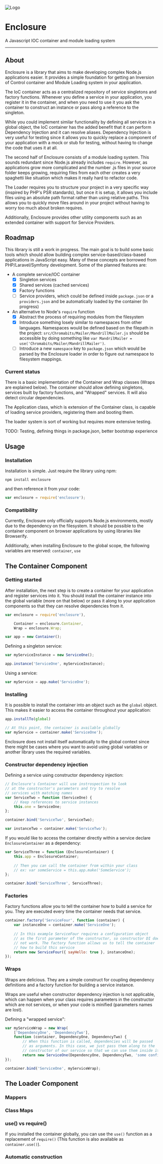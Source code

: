 ![Logo](http://i.imgur.com/KXjzLDF.png)
# Enclosure 

A Javascript IOC container and module loading system

---

## About

Enclosure is a library that aims to make developing complex Node.js applications easier. It provides a simple foundation for getting an Inversion of Control container and Module Loading system in your application.

The IoC container acts as a centralized repository of service singletons and factory functions. Whenever you define a service in your application, you register it in the container, and when you need to use it you ask the container to construct an instance or pass along a reference to the singleton.

While you could implement similar functionality by defining all services in a global object, the IoC container has the added benefit that it can perform Dependency Injection and it can resolve aliases. Dependency Injection is very useful for testing since it allows you to quickly replace a component of your application with a mock or stub for testing, without having to change the code that uses it at all.

The second half of Enclosure consists of a module loading system. This sounds redundant since Node.js already includes `require`. However, as
applications grow more complicated and the number .js files in your source folder keeps growing, requiring files from each other creates a very spaghetti like situation which makes it really hard to refactor code.

The Loader requires you to structure your project in a very specific way (inspired by PHP's PSR standards), but once it is setup, it allows you include files using an absolute path format rather than using relative paths. This allows you to quickly move files around in your project without having to worry too much about broken requires.

Additionally, Enclosure provides other utility components such as an extended container with support for Service Providers. 

## Roadmap

This library is still a work in progress. The main goal is to build some basic tools which should allow building complex service-based/class-based applications in JavaScript easy. Many of these concepts are borrowed from PHP/Laravel/Symfony development. Some of the planned features are:

- A complete service/IOC container
	- [X] Singleton services
	- [X] Shared services (cached services)
	- [X] Factory functions
	- [ ] Service providers, which could be defined inside `package.json` or a `providers.json` and be automatically loaded by the container (In progress)
- An alternative to Node's `require` function
	- [X] Abstract the process of requiring modules from the filesystem
	- [X] Introduce something losely similar to namespaces from other languages. Namespaces would be defined based on the filepath in the project: `src/Chromabits/Mailer/MandrillMailer.js` should be accessible by doing something like `var MandrilMailer = use('Chromabits/Mailer/MandrillMailer')`.
	- [ ] Introduce a new `namespace` key to `package.json` which would be parsed by the Enclosure loader in order to figure out namespace to filesystem mappings.

### Current status

There is a basic implementation of the Container and Wrap classes (Wraps are explained below). 
The container should allow defining singletons, services built by factory functions, and "Wrapped" services.
It will also detect circular dependencies. 

The Application class, which is extension of the Container class, is capable of loading service providers,
registering them and booting them.

The loader system is sort of working but requires more extensive testing. 

TODO: Testing, defining things in package.json, better bootstrap experience

## Usage

### Installation

Installation is simple. Just require the library using npm:

```
npm install enclosure
```

and then reference it from your code:

```js
var enclosure = require('enclosure');
```

### Compatibility

Currently, Enclosure only officially supports Node.js environments, mostly due to the dependency on the filesystem. It should be possible to the container component on browser applications by using libraries like Browserify.

Additionally, when installing Enclosure to the global scope, the following variables are reserved: `container`, `use`

## The Container Component

### Getting started

After installation, the next step is to create a container for your application and register services into it. You should install the container instance into the global variable (more on that below) or pass it along to your application components so that they can resolve dependencies from it.

```js
var enclosure = require('enclosure'),

	Container = enclosure.Container,
	Wrap = enclosure.Wrap;

var app = new Container();
```

Defining a singleton service:

```js
var myServiceInstance = new ServiceOne();

app.instance('ServiceOne', myServiceInstance);
```

Using a service:

```js
var myService = app.make('ServiceOne');
```

### Installing

It is possible to install the container into an object such as the `global` object. This makes it easier to access the container throughout your application:

```js
app.installTo(global)

// At this point, the container is available globally
var myService = container.make('ServiceOne');
```

Enclosure does not install itself automatically to the global context since there might be cases where you want to avoid using global variables or another library uses the required variables.

### Constructor dependency injection

Defining a service using constructor dependency injection:

```js
// Enclosure's Container will use instrospection to look
// at the constructor's parameters and try to resolve
// services with matching names
var ServiceTwo = function (ServiceOne) {
	// Keep references to service instances
	this.one = ServiceOne;
};

container.bind('ServiceTwo', ServiceTwo);

var instanceTwo = container.make('ServiceTwo');
```

If you would like to access the container directly within a service declare `EnclosureContainer` as a dependency:

```js
var ServiceThree = function (EnclosureContainer) {
	this.app = EnclosureContainer;
	
	// Then you can call the container from within your class
	// ex: var someService = this.app.make('SomeService');
};

container.bind('ServiceThree', ServiceThree);
```

### Factories

Factory functions allow you to tell the container how to build a service for you. They are executed every time the container needs that service.

```js
container.factory('ServiceFour', function (container) {
	var instanceOne = container.make('ServiceOne');
	
	// In this example ServiceFour requires a configuration object
	// as the first parameter of the constructor, so constructor DI does
	// not work. The factory function allows us to tell the container
	// how to build this service
	return new ServiceFour({ sayHello: true }, instanceOne);
});
```

### Wraps

Wraps are delicious. They are a simple construct for coupling dependency definitions and a factory function for building a service instance.

Wraps are useful when constructor dependency injection is not applicable, which can happen when your class requires parameters in the constructor which are not services, or when your code is minified (parameters names are lost).

Defining a "wrapped service":

```js
var myServiceWrap = new Wrap(
    ['DependencyOne', 'DependencyTwo'], 
    function (container, DependencyOne, DependencyTwo) {
	    // When this function is called, dependencies will be passed
	    // as arguments. In this case, we just pass them along to the
	    // constructor of our service so that we can use them inside it
	    return new ServiceOne(DependencyOne, DependencyTwo, 'some config string');
});

container.bind('ServiceOne', myServiceWrap);
```

## The Loader Component

### Mappers

### Class Maps

### use() vs require()

If you installed the container globally, you can use the `use()` function as a replacement of `require()` (This function is also available as `container.use()`).

### Automatic construction